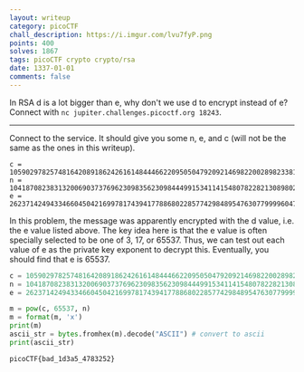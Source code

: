```yaml
---
layout: writeup
category: picoCTF
chall_description: https://i.imgur.com/lvu7fyP.png
points: 400
solves: 1867
tags: picoCTF crypto crypto/rsa
date: 1337-01-01
comments: false
---
```


In RSA d is a lot bigger than e, why don't we use d to encrypt instead of e? Connect with `nc jupiter.challenges.picoctf.org 18243`.

---

Connect to the service. It should give you some n, e, and c (will not be the same as the ones in this writeup).  
```
c = 1059029782574816420891862426161484446622095050479209214698220028982338114861062529922402955047107715333123926430711862071722700486317101847247143554446599232949360556800236112483076268882718509537548565630538571584725621579656843334371095088385854513340199097770020114096296181934562093689944612126459909213
n = 104187082383132006903737696230983562309844499153411415480782282130898023449271511621805144790422964546235232541326218517403277252882849828976617475636147943508793352888723949320340831951544953034931054092754562907952022727900217084283336443348537327738397969807734672106385259218632176453621029313370365459981
e = 26237142494334660450421699781743941778868022857742984895476307799996047713608755783851444369152396461099322182309960944370717118293155829187025570561651972386037394656277981491366101192980390356464683743815327612857717035063119219436904652080127763691356830908142820193748985212423997238647899356694706276097
```

In this problem, the message was apparently encrypted with the d value, i.e. the e value listed above. The key idea here is that the e value is often specially selected to be one of 3, 17, or 65537. Thus, we can test out each value of e as the private key exponent to decrypt this. Eventually, you should find that e is 65537.  
```py
c = 1059029782574816420891862426161484446622095050479209214698220028982338114861062529922402955047107715333123926430711862071722700486317101847247143554446599232949360556800236112483076268882718509537548565630538571584725621579656843334371095088385854513340199097770020114096296181934562093689944612126459909213
n = 104187082383132006903737696230983562309844499153411415480782282130898023449271511621805144790422964546235232541326218517403277252882849828976617475636147943508793352888723949320340831951544953034931054092754562907952022727900217084283336443348537327738397969807734672106385259218632176453621029313370365459981
e = 26237142494334660450421699781743941778868022857742984895476307799996047713608755783851444369152396461099322182309960944370717118293155829187025570561651972386037394656277981491366101192980390356464683743815327612857717035063119219436904652080127763691356830908142820193748985212423997238647899356694706276097

m = pow(c, 65537, n)
m = format(m, 'x')
print(m)
ascii_str = bytes.fromhex(m).decode("ASCII") # convert to ascii
print(ascii_str)
```

    picoCTF{bad_1d3a5_4783252}
